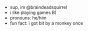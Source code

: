 -  sup, im @braindeadsquirrel
-  i like playing games B)
-  pronouns: he/him
-  fun fact: i got bit by a monkey once
